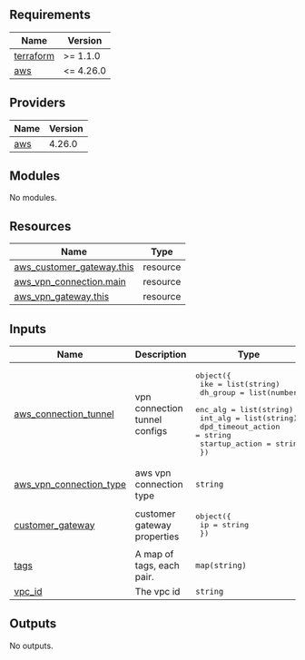 <!-- markdownlint-disable -->
<!-- BEGINNING OF PRE-COMMIT-TERRAFORM DOCS HOOK -->
## Requirements

| Name | Version |
|------|---------|
| <a name="requirement_terraform"></a> [terraform](#requirement\_terraform) | >= 1.1.0 |
| <a name="requirement_aws"></a> [aws](#requirement\_aws) | <= 4.26.0 |

## Providers

| Name | Version |
|------|---------|
| <a name="provider_aws"></a> [aws](#provider\_aws) | 4.26.0 |

## Modules

No modules.

## Resources

| Name | Type |
|------|------|
| [aws_customer_gateway.this](https://registry.terraform.io/providers/hashicorp/aws/latest/docs/resources/customer_gateway) | resource |
| [aws_vpn_connection.main](https://registry.terraform.io/providers/hashicorp/aws/latest/docs/resources/vpn_connection) | resource |
| [aws_vpn_gateway.this](https://registry.terraform.io/providers/hashicorp/aws/latest/docs/resources/vpn_gateway) | resource |

## Inputs

| Name | Description | Type | Default | Required |
|------|-------------|------|---------|:--------:|
| <a name="input_aws_connection_tunnel"></a> [aws\_connection\_tunnel](#input\_aws\_connection\_tunnel) | vpn connection tunnel configs | <pre>object({<br>    ike                = list(string)<br>    dh_group           = list(number)<br>    enc_alg            = list(string)<br>    int_alg            = list(string)<br>    dpd_timeout_action = string<br>    startup_action     = string<br>  })</pre> | n/a | yes |
| <a name="input_aws_vpn_connection_type"></a> [aws\_vpn\_connection\_type](#input\_aws\_vpn\_connection\_type) | aws vpn connection type | `string` | `"ipsec.1"` | no |
| <a name="input_customer_gateway"></a> [customer\_gateway](#input\_customer\_gateway) | customer gateway properties | <pre>object({<br>    ip = string<br>  })</pre> | `null` | no |
| <a name="input_tags"></a> [tags](#input\_tags) | A map of tags, each pair. | `map(string)` | `null` | no |
| <a name="input_vpc_id"></a> [vpc\_id](#input\_vpc\_id) | The vpc id | `string` | n/a | yes |

## Outputs

No outputs.
<!-- END OF PRE-COMMIT-TERRAFORM DOCS HOOK -->

